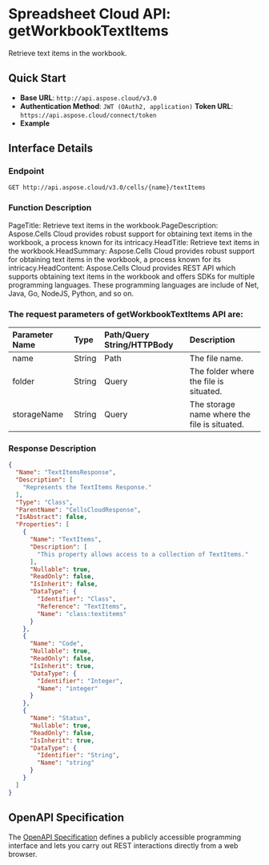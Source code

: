 # **Spreadsheet Cloud API: getWorkbookTextItems**

Retrieve text items in the workbook. 


## **Quick Start**

- **Base URL**: `http://api.aspose.cloud/v3.0`
- **Authentication Method**: `JWT (OAuth2, application)`  **Token URL**: `https://api.aspose.cloud/connect/token`
- **Example** 

## **Interface Details**

### **Endpoint** 

```
GET http://api.aspose.cloud/v3.0/cells/{name}/textItems
```
### **Function Description**
PageTitle: Retrieve text items in the workbook.PageDescription: Aspose.Cells Cloud provides robust support for obtaining text items in the workbook, a process known for its intricacy.HeadTitle: Retrieve text items in the workbook.HeadSummary: Aspose.Cells Cloud provides robust support for obtaining text items in the workbook, a process known for its intricacy.HeadContent: Aspose.Cells Cloud provides REST API which supports obtaining text items in the workbook and offers SDKs for multiple programming languages. These programming languages are include of Net, Java, Go, NodeJS, Python, and so on.

### The request parameters of **getWorkbookTextItems** API are: 

| Parameter Name | Type | Path/Query String/HTTPBody | Description | 
| :- | :- | :- |:- | 
|name|String|Path|The file name.|
|folder|String|Query|The folder where the file is situated.|
|storageName|String|Query|The storage name where the file is situated.|

### **Response Description**
```json
{
  "Name": "TextItemsResponse",
  "Description": [
    "Represents the TextItems Response."
  ],
  "Type": "Class",
  "ParentName": "CellsCloudResponse",
  "IsAbstract": false,
  "Properties": [
    {
      "Name": "TextItems",
      "Description": [
        "This property allows access to a collection of TextItems."
      ],
      "Nullable": true,
      "ReadOnly": false,
      "IsInherit": false,
      "DataType": {
        "Identifier": "Class",
        "Reference": "TextItems",
        "Name": "class:textitems"
      }
    },
    {
      "Name": "Code",
      "Nullable": true,
      "ReadOnly": false,
      "IsInherit": true,
      "DataType": {
        "Identifier": "Integer",
        "Name": "integer"
      }
    },
    {
      "Name": "Status",
      "Nullable": true,
      "ReadOnly": false,
      "IsInherit": true,
      "DataType": {
        "Identifier": "String",
        "Name": "string"
      }
    }
  ]
}
```


## OpenAPI Specification

The [OpenAPI Specification](https://reference.aspose.cloud/cells/#/WorkbookController/GetWorkbookTextItems) defines a publicly accessible programming interface and lets you carry out REST interactions directly from a web browser.

